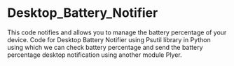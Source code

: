 # Desktop_Battery_Notifier
This code notifies and allows you to manage the battery percentage of your device.
Code for Desktop Battery Notifier using Psutil library in Python using which we can check battery percentage and send the battery percentage desktop notification using another module Plyer.
